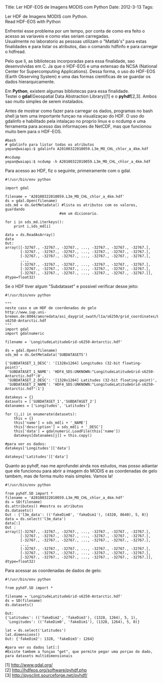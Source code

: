Title: Ler HDF-EOS de Imagens MODIS com Python
Date: 2012-3-13
Tags: 

Ler HDF de Imagens MODIS com Python.  
Read HDF-EOS with Python  
  
Enfrentei esse problema por um tempo, por conta de como era feito o acesso as variaveis e como elas seriam carregadas.  
Usualmente no laboratorio as pessoas utilizam o "Matlab's" para estas finalidades e para listar os atributos, dao o comando hdfinfo e para carregar o hdfread.  
  
Pelo que li, as bibliotecas incorporadas para essa finalidade, sao desenvolvidas em C. Ja que o HDF-EOS e uma extensao da NCSA (National Center for Supercomputing Applications). Dessa forma, o uso do HDF-EOS (Earth Observing System) e uma das formas cientificas de se guardar os dados hierarquicamente.  
  
Em **Python**, existem algumas bibliotecas para essa finalidade.  
Testei o **gdal**(Geospatial Data Abstraction Library)[1] e o **pyhdf**[2,3]. Ambos sao muito simples de serem instalados.  
  
Antes de mostrar como fazer para carregar os dados, programas no bash shell ja tem uma importante funçao na visualizaçao do HDF. O uso do gdalinfo e habilitado pela intalaçao no proprio linux e o ncdump e uma ferramenta para acesso das informaçoes de NetCDF, mas que funcionou muito bem para o HDF-EOS.  

    
    
    #bash
    # gdalinfo para listar todas os atributos
    yepan@waiapi:$ gdalinfo A20100322010059.L3m_MO_CHL_chlor_a_4km.hdf
    
    #ncdump
    yepan@waiapi:$ ncdump -h A20100322010059.L3m_MO_CHL_chlor_a_4km.hdf
    

Para acesso ao HDF, fiz o seguinte, primeiramente com o gdal.  

    
    
    #!/usr/bin/env python
    
    import gdal
    
    filename = 'A20100322010059.L3m_MO_CHL_chlor_a_4km.hdf'
    ds = gdal.Open(filename)
    sds_md = ds.GetMetadata() #lista os atributos com os valores, guardando
                             #em um dicionario.
    
    for i in sds_md.iterkeys():
        print i,sds_md[i]
    
    data = ds.ReadAsArray()
    data
    Out: 
    array([[-32767., -32767., -32767., ..., -32767., -32767., -32767.],
           [-32767., -32767., -32767., ..., -32767., -32767., -32767.],
           [-32767., -32767., -32767., ..., -32767., -32767., -32767.],
           ..., 
           [-32767., -32767., -32767., ..., -32767., -32767., -32767.],
           [-32767., -32767., -32767., ..., -32767., -32767., -32767.],
           [-32767., -32767., -32767., ..., -32767., -32767., -32767.]], dtype=float32)
    
    

Se o HDF tiver algum "Subdataset" e possivel verificar desse jeito:  

    
    
    #!/usr/bin/env python
    
    """
    neste caso e um HDF de coordenadas de gelo
    http://www.iup.uni-bremen.de:8084/amsredata/asi_daygrid_swath/l1a/s6250/grid_coordinates/LongitudeLatitudeGrid-s6250-Antarctic.hdf
    """
    import gdal
    import gdalnumeric
    
    filename = 'LongitudeLatitudeGrid-s6250-Antarctic.hdf'
    
    ds = gdal.Open(filename)
    sds_md = ds.GetMetadata('SUBDATASETS')
    
    {'SUBDATASET_1_DESC': '[1328x1264] Longitudes (32-bit floating-point)',
     'SUBDATASET_1_NAME': 'HDF4_SDS:UNKNOWN:"LongitudeLatitudeGrid-s6250-Antarctic.hdf":0',
     'SUBDATASET_2_DESC': '[1328x1264] Latitudes (32-bit floating-point)',
     'SUBDATASET_2_NAME': 'HDF4_SDS:UNKNOWN:"LongitudeLatitudeGrid-s6250-Antarctic.hdf":1'}
    
    datakeys = {}
    datasets = ['SUBDATASET_1','SUBDATASET_2']
    datanames = ['Longitudes', 'Latitudes']
    
    for (j,i) in enumerate(datasets):
        this = {}
        this['name'] = sds_md[i + '_NAME']
        this['description'] = sds_md[i + '_DESC']
        this['data'] = gdalnumeric.LoadFile(this['name'])
        datakeys[datanames[j]] = this.copy()
    
    #para ver os dados:
    datakeys['Longitudes']['data']
    
    datakeys['Latitudes']['data']
    

Quanto ao pyhdf, nao me aprofundei ainda nos estudos, mas posso adiantar que ele funcionou para abrir a imagem do MODIS e as coordenadas de gelo tambem, mas de forma muito mais simples. Vamos la!  

    
    
    #!/usr/bin/env python
    
    from pyhdf.SD import *
    filename = 'A20100322010059.L3m_MO_CHL_chlor_a_4km.hdf'
    ds = SD(filename)
    ds.attributes() #mostra os atributos
    ds.datasets()
    Out : {'l3m_data': (('fakeDim0', 'fakeDim1'), (4320, 8640), 5, 0)}
    data = ds.select('l3m_data')
    data[:]
    Out :
    array([[-32767., -32767., -32767., ..., -32767., -32767., -32767.],
           [-32767., -32767., -32767., ..., -32767., -32767., -32767.],
           [-32767., -32767., -32767., ..., -32767., -32767., -32767.],
           ...,
           [-32767., -32767., -32767., ..., -32767., -32767., -32767.],
           [-32767., -32767., -32767., ..., -32767., -32767., -32767.],
           [-32767., -32767., -32767., ..., -32767., -32767., -32767.]], dtype=float32)
    

Para acessar as coordenadas de dados de gelo:  

    
    
    #!/usr/bin/env python
    
    from pyhdf.SD import *
    
    filename = 'LongitudeLatitudeGrid-s6250-Antarctic.hdf'
    ds = SD(filename)
    ds.datasets()
    
    Out:  
    {'Latitudes': (('fakeDim2', 'fakeDim3'), (1328, 1264), 5, 1),
     'Longitudes': (('fakeDim0', 'fakeDim1'), (1328, 1264), 5, 0)}
    
    lat = ds.select('Latitudes')
    lat.dimensions()
    Out: {'fakeDim2': 1328, 'fakeDim3': 1264}
    
    #para ver os dados lat[:]
    #Existe tambem a funçao "get", que permite pegar uma porçao do dado, para datasets multidimensionais
    

  
[1] <http://www.gdal.org/>  
[2] <http://hdfeos.org/software/pyhdf.php>  
[3] <http://pysclint.sourceforge.net/pyhdf/>
